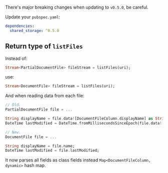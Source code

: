 There's major breaking changes when updating to `v0.5.0`, be careful.

Update your `pubspec.yaml`:

```yaml
dependencies:
  shared_storage: ^0.5.0
```

## Return type of `listFiles`

Instead of:

```dart
Stream<PartialDocumentFile> fileStream = listFiles(uri);
```

use:

```dart
Stream<DocumentFile> fileStream = listFiles(uri);
```

And when reading data from each file:

```dart
// Old.
PartialDocumentFile file = ...

String displayName = file.data![DocumentFileColumn.displayName] as String;
DateTime lastModified = DateTime.fromMillisecondsSinceEpoch(file.data![DocumentFileColumn.lastModified] as int);

// New.
DocumentFile file = ...

String displayName = file.name;
DateTime lastModified = file.lastModified;
```

It now parses all fields as class fields instead `Map<DocumentFileColumn, dynamic>` hash map.
